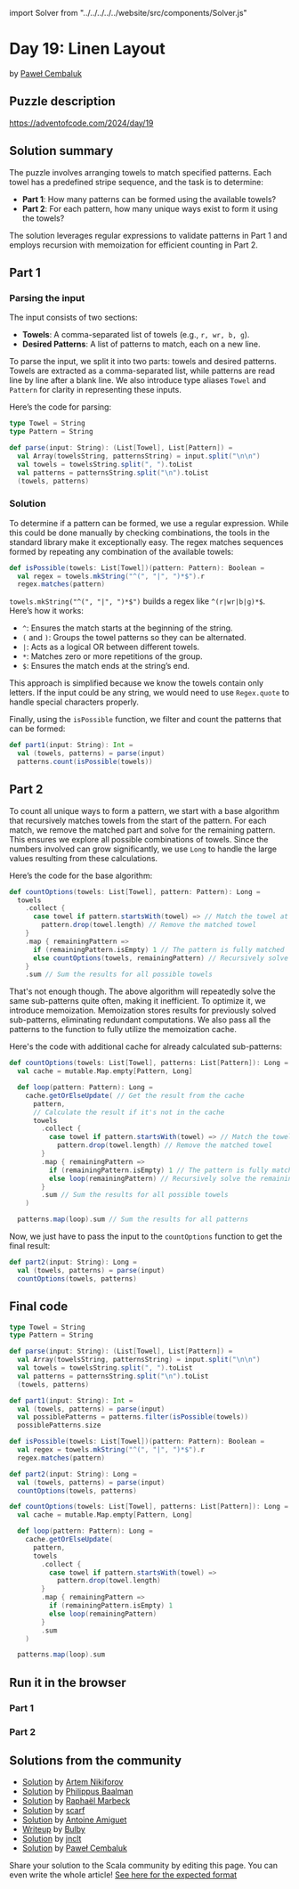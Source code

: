 import Solver from "../../../../../website/src/components/Solver.js"

# Day 19: Linen Layout

by [Paweł Cembaluk](https://github.com/AvaPL)

## Puzzle description

https://adventofcode.com/2024/day/19

## Solution summary

The puzzle involves arranging towels to match specified patterns. Each towel has a predefined stripe sequence, and the
task is to determine:

- **Part 1**: How many patterns can be formed using the available towels?
- **Part 2**: For each pattern, how many unique ways exist to form it using the towels?

The solution leverages regular expressions to validate patterns in Part 1 and employs recursion with memoization for
efficient counting in Part 2.

## Part 1

### Parsing the input

The input consists of two sections:

- **Towels**: A comma-separated list of towels (e.g., `r, wr, b, g`).
- **Desired Patterns**: A list of patterns to match, each on a new line.

To parse the input, we split it into two parts: towels and desired patterns. Towels are extracted as a comma-separated
list, while patterns are read line by line after a blank line. We also introduce type aliases `Towel` and `Pattern` for
clarity in representing these inputs.

Here’s the code for parsing:

```scala 3
type Towel = String
type Pattern = String

def parse(input: String): (List[Towel], List[Pattern]) =
  val Array(towelsString, patternsString) = input.split("\n\n")
  val towels = towelsString.split(", ").toList
  val patterns = patternsString.split("\n").toList
  (towels, patterns)
```

### Solution

To determine if a pattern can be formed, we use a regular expression. While this could be done manually by checking
combinations, the tools in the standard library make it exceptionally easy. The regex matches sequences formed by
repeating any combination of the available towels:

```scala 3
def isPossible(towels: List[Towel])(pattern: Pattern): Boolean =
  val regex = towels.mkString("^(", "|", ")*$").r
  regex.matches(pattern)
```

`towels.mkString("^(", "|", ")*$")` builds a regex like `^(r|wr|b|g)*$`. Here’s how it works:

- `^`: Ensures the match starts at the beginning of the string.
- `(` and `)`: Groups the towel patterns so they can be alternated.
- `|`: Acts as a logical OR between different towels.
- `*`: Matches zero or more repetitions of the group.
- `$`: Ensures the match ends at the string’s end.

This approach is simplified because we know the towels contain only letters. If the input could be any string, we would
need to use `Regex.quote` to handle special characters properly.

Finally, using the `isPossible` function, we filter and count the patterns that can be formed:

```scala 3
def part1(input: String): Int =
  val (towels, patterns) = parse(input)
  patterns.count(isPossible(towels))
```

## Part 2

To count all unique ways to form a pattern, we start with a base algorithm that recursively matches towels from the
start of the pattern. For each match, we remove the matched part and solve for the remaining pattern. This ensures we
explore all possible combinations of towels. Since the numbers involved can grow significantly, we use `Long` to handle
the large values resulting from these calculations.

Here’s the code for the base algorithm:

```scala 3
def countOptions(towels: List[Towel], pattern: Pattern): Long =
  towels
    .collect {
      case towel if pattern.startsWith(towel) => // Match the towel at the beginning of the pattern
        pattern.drop(towel.length) // Remove the matched towel
    }
    .map { remainingPattern =>
      if (remainingPattern.isEmpty) 1 // The pattern is fully matched
      else countOptions(towels, remainingPattern) // Recursively solve the remaining pattern
    }
    .sum // Sum the results for all possible towels
```

That's not enough though. The above algorithm will repeatedly solve the same sub-patterns quite often, making it
inefficient. To optimize it, we introduce memoization. Memoization stores results for previously solved sub-patterns,
eliminating redundant computations. We also pass all the patterns to the function to fully utilize the memoization
cache.

Here's the code with additional cache for already calculated sub-patterns:

```scala 3
def countOptions(towels: List[Towel], patterns: List[Pattern]): Long =
  val cache = mutable.Map.empty[Pattern, Long]

  def loop(pattern: Pattern): Long =
    cache.getOrElseUpdate( // Get the result from the cache
      pattern,
      // Calculate the result if it's not in the cache
      towels
        .collect {
          case towel if pattern.startsWith(towel) => // Match the towel at the beginning of the pattern
            pattern.drop(towel.length) // Remove the matched towel
        }
        .map { remainingPattern =>
          if (remainingPattern.isEmpty) 1 // The pattern is fully matched
          else loop(remainingPattern) // Recursively solve the remaining pattern
        }
        .sum // Sum the results for all possible towels
    )

  patterns.map(loop).sum // Sum the results for all patterns
```

Now, we just have to pass the input to the `countOptions` function to get the final result:

```scala 3
def part2(input: String): Long =
  val (towels, patterns) = parse(input)
  countOptions(towels, patterns)
```

## Final code

```scala 3
type Towel = String
type Pattern = String

def parse(input: String): (List[Towel], List[Pattern]) =
  val Array(towelsString, patternsString) = input.split("\n\n")
  val towels = towelsString.split(", ").toList
  val patterns = patternsString.split("\n").toList
  (towels, patterns)

def part1(input: String): Int =
  val (towels, patterns) = parse(input)
  val possiblePatterns = patterns.filter(isPossible(towels))
  possiblePatterns.size

def isPossible(towels: List[Towel])(pattern: Pattern): Boolean =
  val regex = towels.mkString("^(", "|", ")*$").r
  regex.matches(pattern)

def part2(input: String): Long =
  val (towels, patterns) = parse(input)
  countOptions(towels, patterns)

def countOptions(towels: List[Towel], patterns: List[Pattern]): Long =
  val cache = mutable.Map.empty[Pattern, Long]

  def loop(pattern: Pattern): Long =
    cache.getOrElseUpdate(
      pattern,
      towels
        .collect {
          case towel if pattern.startsWith(towel) =>
            pattern.drop(towel.length)
        }
        .map { remainingPattern =>
          if (remainingPattern.isEmpty) 1
          else loop(remainingPattern)
        }
        .sum
    )

  patterns.map(loop).sum
```

## Run it in the browser

### Part 1

<Solver puzzle="day19-part1" year="2024"/>

### Part 2

<Solver puzzle="day19-part2" year="2024"/>

## Solutions from the community

- [Solution](https://github.com/nikiforo/aoc24/blob/main/src/main/scala/io/github/nikiforo/aoc24/D19T2.scala) by [Artem Nikiforov](https://github.com/nikiforo)
- [Solution](https://github.com/Philippus/adventofcode/blob/main/src/main/scala/adventofcode2024/Day19.scala) by [Philippus Baalman](https://github.com/philippus)
- [Solution](https://github.com/rmarbeck/advent2024/blob/main/day19/src/main/scala/Solution.scala) by [Raphaël Marbeck](https://github.com/rmarbeck) 
- [Solution](https://github.com/scarf005/aoc-scala/blob/main/2024/day19.scala) by [scarf](https://github.com/scarf005)
- [Solution](https://github.com/aamiguet/advent-2024/blob/main/src/main/scala/ch/aamiguet/advent2024/Day19.scala) by [Antoine Amiguet](https://github.com/aamiguet)
- [Writeup](https://thedrawingcoder-gamer.github.io/aoc-writeups/2024/day19.html) by [Bulby](https://github.com/TheDrawingCoder-Gamer)
- [Solution](https://github.com/jnclt/adventofcode2024/blob/main/day19/linen-layout.sc) by [jnclt](https://github.com/jnclt)
- [Solution](https://github.com/AvaPL/Advent-of-Code-2024/tree/main/src/main/scala/day19) by [Paweł Cembaluk](https://github.com/AvaPL)

Share your solution to the Scala community by editing this page.
You can even write the whole article! [See here for the expected format](https://github.com/scalacenter/scala-advent-of-code/discussions/424)
